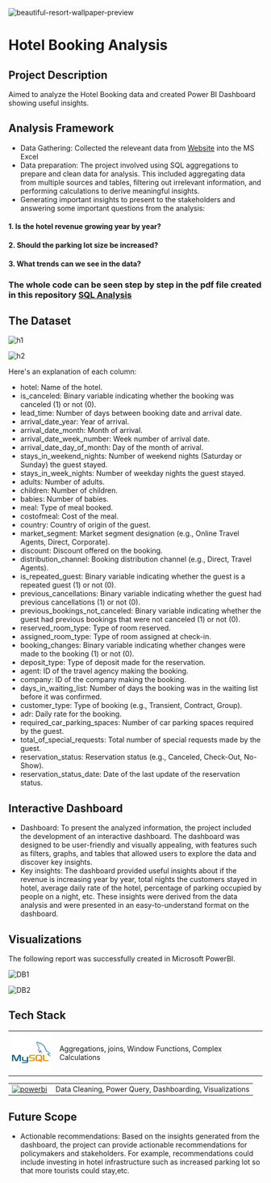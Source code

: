 
![beautiful-resort-wallpaper-preview](https://github.com/Anshika10022001/Hotel-Analysis/assets/128470731/02ab787f-47d2-4c06-a71b-c92770997e73)

# Hotel Booking Analysis
## Project Description

Aimed to analyze the Hotel Booking data and created Power BI Dashboard showing useful insights.

## Analysis Framework
 
- Data Gathering: Collected the releveant data from [Website](https://absentdata.com/data-analysis/where-to-find-data/) into the MS Excel
- Data preparation: The project involved using SQL aggregations to prepare and clean data for analysis. This included aggregating data from multiple sources and tables, filtering out irrelevant information, and performing calculations to derive meaningful insights.
- Generating important insights to present to the stakeholders and answering some important questions from the analysis:
#### 1. Is the hotel revenue growing year by year?
#### 2. Should the parking lot size be increased?
#### 3. What trends can we see in the data?
  
### The whole code can be seen step by step in the pdf file created in this repository [SQL Analysis](https://github.com/Anshika10022001/Hotel-Analysis/blob/main/hotel_project.pdf)

## The Dataset

![h1](https://github.com/Anshika10022001/Hotel-Analysis/assets/128470731/7d1f3b18-901b-4186-9323-5d4c3fc704cc)

![h2](https://github.com/Anshika10022001/Hotel-Analysis/assets/128470731/8604c27b-cec8-4ee7-80ac-e5fc4d4ea8a0)

Here's an explanation of each column:

- hotel: Name of the hotel.
- is_canceled: Binary variable indicating whether the booking was canceled (1) or not (0).
- lead_time: Number of days between booking date and arrival date.
- arrival_date_year: Year of arrival.
- arrival_date_month: Month of arrival.
- arrival_date_week_number: Week number of arrival date.
- arrival_date_day_of_month: Day of the month of arrival.
- stays_in_weekend_nights: Number of weekend nights (Saturday or Sunday) the guest stayed.
- stays_in_week_nights: Number of weekday nights the guest stayed.
- adults: Number of adults.
- children: Number of children.
- babies: Number of babies.
- meal: Type of meal booked.
- costofmeal: Cost of the meal.
- country: Country of origin of the guest.
- market_segment: Market segment designation (e.g., Online Travel Agents, Direct, Corporate).
- discount: Discount offered on the booking.
- distribution_channel: Booking distribution channel (e.g., Direct, Travel Agents).
- is_repeated_guest: Binary variable indicating whether the guest is a repeated guest (1) or not (0).
- previous_cancellations: Binary variable indicating whether the guest had previous cancellations (1) or not (0).
- previous_bookings_not_canceled: Binary variable indicating whether the guest had previous bookings that were not canceled (1) or not (0).
- reserved_room_type: Type of room reserved.
- assigned_room_type: Type of room assigned at check-in.
- booking_changes: Binary variable indicating whether changes were made to the booking (1) or not (0).
- deposit_type: Type of deposit made for the reservation.
- agent: ID of the travel agency making the booking.
- company: ID of the company making the booking.
- days_in_waiting_list: Number of days the booking was in the waiting list before it was confirmed.
- customer_type: Type of booking (e.g., Transient, Contract, Group).
- adr: Daily rate for the booking.
- required_car_parking_spaces: Number of car parking spaces required by the guest.
- total_of_special_requests: Total number of special requests made by the guest.
- reservation_status: Reservation status (e.g., Canceled, Check-Out, No-Show).
- reservation_status_date: Date of the last update of the reservation status.


## Interactive Dashboard
- Dashboard: To present the analyzed information, the project included the development of an interactive dashboard. The dashboard was designed to be user-friendly and visually appealing, with features such as filters, graphs, and tables that allowed users to explore the data and discover key insights.
- Key insights: The dashboard provided useful insights about if the revenue is increasing year by year, total nights the customers stayed in hotel, average daily rate of the hotel, percentage of parking occupied by people on a night, etc. These insights were derived from the data analysis and were presented in an easy-to-understand format on the dashboard.


## Visualizations

The following report was successfully created in Microsoft PowerBI.

![DB1](https://github.com/Anshika10022001/Hotel-Analysis/assets/128470731/ff9b1988-7979-4895-9628-6dcd5acfc023)

![DB2](https://github.com/Anshika10022001/Hotel-Analysis/assets/128470731/96b73bf9-ef49-4ffb-9f8b-bb518dbca422)

## Tech Stack

<table style="border: none; border-collapse: collapse;">
  <tr>
    <td style="vertical-align: middle;">
      <a href="https://www.mysql.com/" target="_blank" rel="noreferrer">
        <img src="https://raw.githubusercontent.com/devicons/devicon/master/icons/mysql/mysql-original-wordmark.svg" alt="mysql" width="80" height="80"/>
      </a>
    </td>
    <td style="vertical-align: middle; padding-left: 10px;">
      Aggregations, joins, Window Functions, Complex Calculations
    </td>
  </tr>
</table>

<table style="border: none; border-collapse: collapse;">
  <tr>
    <td style="vertical-align: middle;">
      <a href="https://learn.microsoft.com/en-us/power-bi/" target="_blank" rel="noreferrer">
        <img src="https://upload.wikimedia.org/wikipedia/commons/c/cf/New_Power_BI_Logo.svg" alt="powerbi" width="80" height="80"/>
      </a>
    </td>
    <td style="vertical-align: middle; padding-left: 10px;">
      Data Cleaning, Power Query, Dashboarding, Visualizations
    </td>
  </tr>
</table>


## Future Scope

- Actionable recommendations: Based on the insights generated from the dashboard, the project can provide actionable recommendations for policymakers and stakeholders. For example, recommendations could include investing in hotel infrastructure such as increased parking lot so that more tourists could stay,etc.

